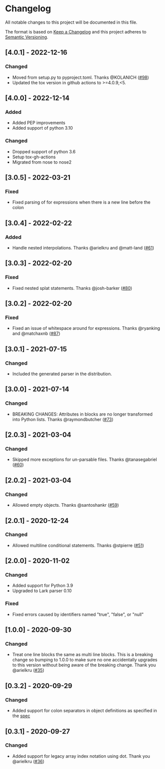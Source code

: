 # Changelog
All notable changes to this project will be documented in this file.

The format is based on [Keep a Changelog](http://keepachangelog.com/en/1.0.0/)
and this project adheres to [Semantic Versioning](http://semver.org/spec/v2.0.0.html).

## \[4.0.1] - 2022-12-16

### Changed
-   Moved from setup.py to pyproject.toml. Thanks @KOLANICH ([#98](https://github.com/amplify-education/python-hcl2/pull/98))
-   Updated the tox version in github actions to >=4.0.9,<5.

## \[4.0.0] - 2022-12-14

### Added
-   Added PEP improvements
-   Added support of python 3.10

### Changed 
-   Dropped support of python 3.6
-   Setup tox-gh-actions 
-   Migrated from nose to nose2

## \[3.0.5] - 2022-03-21

### Fixed
-   Fixed parsing of for expressions when there is a new line before the colon

## \[3.0.4] - 2022-02-22

### Added 
-   Handle nested interpolations. Thanks @arielkru and @matt-land ([#61](https://github.com/amplify-education/python-hcl2/pull/61))

## \[3.0.3] - 2022-02-20

### Fixed
-   Fixed nested splat statements. Thanks @josh-barker ([#80](https://github.com/amplify-education/python-hcl2/pull/80))

## \[3.0.2] - 2022-02-20

### Fixed
-   Fixed an issue of whitespace around for expressions. Thanks @ryanking and @matchaxnb ([#87](https://github.com/amplify-education/python-hcl2/pull/87))

## \[3.0.1] - 2021-07-15

### Changed 
-   Included the generated parser in the distribution.

## \[3.0.0] - 2021-07-14

### Changed
-   BREAKING CHANGES: Attributes in blocks are no longer transformed into Python lists. Thanks @raymondbutcher ([#73](https://github.com/amplify-education/python-hcl2/pull/73))

## \[2.0.3] - 2021-03-04

### Changed
-   Skipped more exceptions for un-parsable files. Thanks @tanasegabriel ([#60](https://github.com/amplify-education/python-hcl2/pull/60))

## \[2.0.2] - 2021-03-04

### Changed
-   Allowed empty objects. Thanks @santoshankr ([#59](https://github.com/amplify-education/python-hcl2/pull/59))

## \[2.0.1] - 2020-12-24

### Changed
-   Allowed multiline conditional statements. Thanks @stpierre ([#51](https://github.com/amplify-education/python-hcl2/pull/51))

## \[2.0.0] - 2020-11-02

### Changed
-   Added support for Python 3.9
-   Upgraded to Lark parser 0.10

### Fixed
-   Fixed errors caused by identifiers named "true", "false", or "null"

## \[1.0.0] - 2020-09-30

### Changed
-   Treat one line blocks the same as multi line blocks.
    This is a breaking change so bumping to 1.0.0 to make sure no one accidentally upgrades to this version 
    without being aware of the breaking change. 
    Thank you @arielkru ([#35](https://github.com/amplify-education/python-hcl2/pull/35))

## \[0.3.2] - 2020-09-29

### Changed
-   Added support for colon separators in object definitions as specified in the [spec](https://github.com/hashicorp/hcl/blob/hcl2/hclsyntax/spec.md#collection-values) 

## \[0.3.1] - 2020-09-27

### Changed
-   Added support for legacy array index notation using dot. Thank you @arielkru ([#36](https://github.com/amplify-education/python-hcl2/pull/36))
